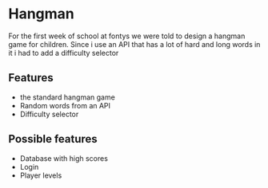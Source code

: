 # Hangman
For the first week of school at fontys we were told to design a hangman game for children. Since i use an API that has a lot of hard and long words in it i had to add a difficulty selector  
## Features
- the standard hangman game
- Random words from an API
- Difficulty selector

## Possible features
- Database with high scores
- Login
- Player levels
